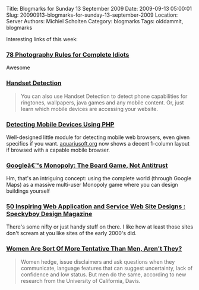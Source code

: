 Title: Blogmarks for Sunday 13 September 2009
Date: 2009-09-13 05:00:01
Slug: 20090913-blogmarks-for-sunday-13-september-2009
Location: Server
Authors: Michiel Scholten
Category: blogmarks
Tags: olddammit, blogmarks

<p>Interesting links of this week:</p>
<h3><a href="http://gawno.com/2009/05/78-photography-rules/">78 Photography Rules for Complete Idiots</a></h3>
<p>Awesome</p>
<h3><a href="http://www.handsetdetection.com/cms/">Handset Detection</a></h3>
<blockquote><p>You can also use Handset Detection to detect phone capabilities for ringtones, wallpapers, java games and any mobile content. Or, just learn which mobile devices are accessing your website.</p></blockquote>
<h3><a href="http://www.hand-interactive.com/resources/detect-mobile-php.htm">Detecting Mobile Devices Using PHP</a></h3>
<p>Well-designed little module for detecting mobile web browsers, even given specifics if you want. <a href="http://aquariusoft.org/">aquariusoft.org</a> now shows a decent 1-column layout if browsed with a capable mobile browser.</p>
<h3><a href="http://www.techcrunch.com/2009/09/07/googles-monopoly-the-board-game-not-antitrust/">Googleâ€™s Monopoly: The Board Game, Not Antitrust</a></h3>
<p>Hm, that's an intriguing concept: using the complete world (through Google Maps) as a massive multi-user Monopoly game where you can design buildings yourself</p>
<h3><a href="http://speckyboy.com/2009/09/02/50-inspiring-web-application-and-service-web-site-designs/">50 Inspiring Web Application and Service Web Site Designs : Speckyboy Design Magazine</a></h3>
<p>There's some nifty or just handy stuff on there. I like how at least those sites don't scream at you like sites of the early 2000's did.</p>
<h3><a href="http://www.sciencedaily.com/releases/2009/08/090825090749.htm">Women Are Sort Of More Tentative Than Men, Aren't They?</a></h3>
<blockquote><p>Women hedge, issue disclaimers and ask questions when they communicate, language features that can suggest uncertainty, lack of confidence and low status. But men do the same, according to new research from the University of California, Davis.</p></blockquote>
